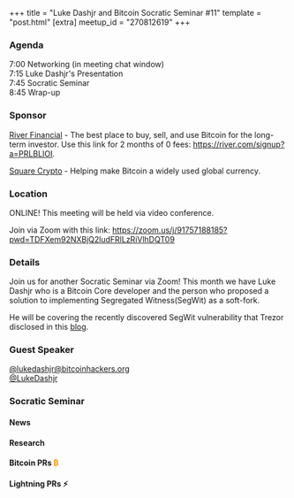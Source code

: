 +++
title = "Luke Dashjr and Bitcoin Socratic Seminar #11"
template = "post.html"
[extra]
meetup_id = "270812619"
+++

### Agenda

7:00 Networking (in meeting chat window)  
7:15 Luke Dashjr's Presentation  
7:45 Socratic Seminar  
8:45 Wrap-up  

### Sponsor

[River Financial](https://river.com/) - The best place to buy, sell, and use Bitcoin for the long-term investor. Use this link for 2 months of 0 fees: <https://river.com/signup?a=PRLBLIOI>.

[Square Crypto](https://twitter.com/sqcrypto) - Helping make Bitcoin a widely used global currency.

 ### Location

ONLINE! This meeting will be held via video conference. 

Join via Zoom with this link: <https://zoom.us/j/91757188185?pwd=TDFXem92NXBjQ2ludFRlLzRiVlhDQT09>

### Details

Join us for another Socratic Seminar via Zoom! This month we have Luke Dashjr who is a Bitcoin Core developer 
and the person who proposed a solution to implementing Segregated Witness(SegWit) as a soft-fork.

He will be covering the recently discovered SegWit vulnerability that Trezor disclosed in this 
[blog](https://blog.trezor.io/latest-firmware-updates-correct-possible-segwit-transaction-vulnerability-266df0d2860?gi=e8ea173e54c8).

### Guest Speaker

[@lukedashjr@bitcoinhackers.org](https://bitcoinhackers.org/web/accounts/4232)   
[@LukeDashjr](https://twitter.com/LukeDashjr)

### Socratic Seminar


#### News


#### Research


#### Bitcoin PRs <font color="#FF9900">₿</font>


#### Lightning PRs ⚡ 
